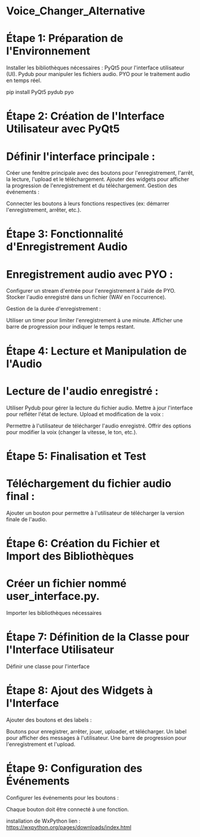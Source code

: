 # Voice_Changer_Alternative

# Étape 1: Préparation de l'Environnement
Installer les bibliothèques nécessaires :
  PyQt5 pour l'interface utilisateur (UI).
  Pydub pour manipuler les fichiers audio.
  PYO pour le traitement audio en temps réel.

  pip install PyQt5 pydub pyo

# Étape 2: Création de l'Interface Utilisateur avec PyQt5
# Définir l'interface principale :

  Créer une fenêtre principale avec des boutons pour l'enregistrement, l'arrêt, la lecture, l'upload 
  et le téléchargement.
  Ajouter des widgets pour afficher la progression de l'enregistrement et du téléchargement.
  Gestion des événements :
  
  Connecter les boutons à leurs fonctions respectives (ex: démarrer l'enregistrement, arrêter, etc.).
  
# Étape 3: Fonctionnalité d'Enregistrement Audio
# Enregistrement audio avec PYO :

  Configurer un stream d'entrée pour l'enregistrement à l'aide de PYO.
  Stocker l'audio enregistré dans un fichier (WAV en l'occurrence).
  
  Gestion de la durée d'enregistrement :
  
  Utiliser un timer pour limiter l'enregistrement à une minute.
  Afficher une barre de progression pour indiquer le temps restant.
  
# Étape 4: Lecture et Manipulation de l'Audio
# Lecture de l'audio enregistré :

  Utiliser Pydub pour gérer la lecture du fichier audio.
  Mettre à jour l'interface pour refléter l'état de lecture.
  Upload et modification de la voix :
  
  Permettre à l'utilisateur de télécharger l'audio enregistré.
  Offrir des options pour modifier la voix (changer la vitesse, le ton, etc.).
  
# Étape 5: Finalisation et Test
# Téléchargement du fichier audio final :

  Ajouter un bouton pour permettre à l'utilisateur de télécharger la version finale de l'audio.
 
  
# Étape 6: Création du Fichier et Import des Bibliothèques
# Créer un fichier nommé user_interface.py.

  Importer les bibliothèques nécessaires 
  
# Étape 7: Définition de la Classe pour l'Interface Utilisateur
  Définir une classe pour l'interface 
  
# Étape 8: Ajout des Widgets à l'Interface
  Ajouter des boutons et des labels :

Boutons pour enregistrer, arrêter, jouer, uploader, et télécharger.
Un label pour afficher des messages à l'utilisateur.
Une barre de progression pour l'enregistrement et l'upload.

# Étape 9: Configuration des Événements
  Configurer les événements pour les boutons :
  
  Chaque bouton doit être connecté à une fonction.

installation de WxPython lien : https://wxpython.org/pages/downloads/index.html
  
  
